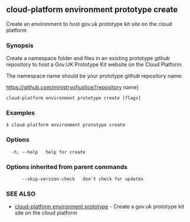 ## cloud-platform environment prototype create

Create an environment to host gov.uk prototype kit site on the cloud platform

### Synopsis


Create a namespace folder and files in an existing prototype github repository to host a Gov.UK
Prototype Kit website on the Cloud Platform.

The namespace name should be your prototype github repository name:

  https://github.com/ministryofjustice/[repository name]
	

```
cloud-platform environment prototype create [flags]
```

### Examples

```
$ cloud-platform environment prototype create

```

### Options

```
  -h, --help   help for create
```

### Options inherited from parent commands

```
      --skip-version-check   don't check for updates
```

### SEE ALSO

* [cloud-platform environment prototype](cloud-platform_environment_prototype.md)	 - Create a gov.uk prototype kit site on the cloud platform

